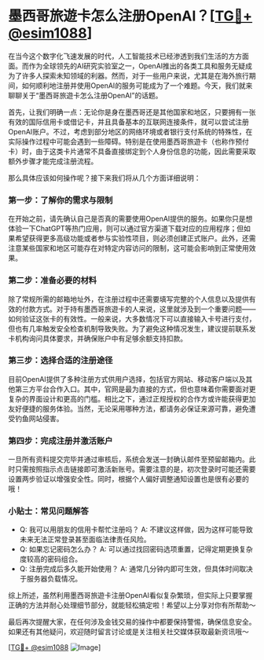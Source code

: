 # 墨西哥旅遊卡怎么注册OpenAI？[[TG💪+ @esim1088](https://t.me/s/esim1088)]

在当今这个数字化飞速发展的时代，人工智能技术已经渗透到我们生活的方方面面。而作为全球领先的AI研究实验室之一，OpenAI推出的各类工具和服务无疑成为了许多人探索未知领域的利器。然而，对于一些用户来说，尤其是在海外旅行期间，如何顺利地注册并使用OpenAI的服务可能成为了一个难题。今天，我们就来聊聊关于“墨西哥旅遊卡怎么注册OpenAI”的话题。

首先，让我们明确一点：无论你是身在墨西哥还是其他国家和地区，只要拥有一张有效的国际信用卡或借记卡，并且具备基本的互联网连接条件，就可以尝试注册OpenAI账户。不过，考虑到部分地区的网络环境或者银行支付系统的特殊性，在实际操作过程中可能会遇到一些障碍。特别是在使用墨西哥旅遊卡（也称作预付卡）时，由于这类卡片通常不具备直接绑定到个人身份信息的功能，因此需要采取额外步骤才能完成注册流程。

那么具体应该如何操作呢？接下来我们将从几个方面详细说明：

### 第一步：了解你的需求与限制

在开始之前，请先确认自己是否真的需要使用OpenAI提供的服务。如果你只是想体验一下ChatGPT等热门应用，则可以通过官方渠道下载对应的应用程序；但如果希望获得更多高级功能或者参与实验性项目，则必须创建正式账户。此外，还需注意某些国家和地区可能存在对特定内容访问的限制，这可能会影响到正常使用效果。

### 第二步：准备必要的材料

除了常规所需的邮箱地址外，在注册过程中还需要填写完整的个人信息以及提供有效的付款方式。对于持有墨西哥旅遊卡的人来说，这里就涉及到一个重要问题——如何验证这张卡的有效性。一般来说，大多数情况下可以直接输入卡号进行支付，但也有几率触发安全检查机制导致失败。为了避免这种情况发生，建议提前联系发卡机构询问具体要求，并确保账户中有足够余额支持扣款。

### 第三步：选择合适的注册途径

目前OpenAI提供了多种注册方式供用户选择，包括官方网站、移动客户端以及其他第三方平台合作入口。其中，官网是最为直接的方式，但也意味着你需要面对更复杂的界面设计和更高的门槛。相比之下，通过正规授权的合作方或许能获得更加友好便捷的服务体验。当然，无论采用哪种方法，都请务必保证来源可靠，避免遭受钓鱼网站侵害。

### 第四步：完成注册并激活账户

一旦所有资料提交完毕并通过审核后，系统会发送一封确认邮件至预留邮箱内。此时只需按照指示点击链接即可激活新账号。需要注意的是，初次登录时可能还需要设置两步验证以增强安全性。同时，根据个人偏好调整通知设置也是很有必要的哦！

### 小贴士：常见问题解答

- Q: 我可以用朋友的信用卡帮忙注册吗？
   A: 不建议这样做，因为这样可能导致未来无法正常登录甚至面临法律责任风险。
- Q: 如果忘记密码怎么办？
   A: 可以通过找回密码选项重置，记得定期更换复杂度较高的密码组合。
- Q: 注册完成后多久能开始使用？
   A: 通常几分钟内即可生效，但具体时间取决于服务器负载情况。

综上所述，虽然利用墨西哥旅遊卡注册OpenAI看似复杂繁琐，但实际上只要掌握正确的方法并耐心处理细节部分，就能轻松搞定啦！希望以上分享对你有所帮助～

最后再次提醒大家，在任何涉及金钱交易的操作中都要保持警惕，确保信息安全。如果还有其他疑问，欢迎随时留言讨论或是关注相关社交媒体获取最新资讯哦～ 

[[TG💪+ @esim1088](https://t.me/s/esim1088) ![Image](https://i.postimg.cc/4NQfJmqS/Snipaste-2025-05-13-00-14-12.png)]